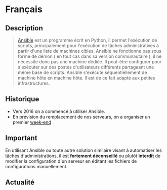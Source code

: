 <!-- TITLE: Ansible -->
<!-- SUBTITLE: Utilisation d'Ansible -->

# Français
## Description
><a href="https://docs.ansible.com/" target="_blank">Ansible</a> est un programme écrit en Python, il permet l'exécution de scripts, principalement pour l'exécution de tâches administratives à partir d'une liste de machines cibles.
>Ansible ne fonctionne pas sous forme de démon ( en tout cas dans sa version communautaire ), il ne nécessite donc pas une machine dédiée.  Il peut-être configurer pour s'exécuter sur des postes d'utilisateurs différents partageant une même base de scripts.
>Ansible s'exécute séquentiellement de machine hôte en machine hôte. Il est de ce fait adapté aux petites infrastructures.
		
## Historique

  * Vers 2016 on a commencé à utiliser Ansible.
  * En prévision du remplacement de nos serveurs, on a organiser un premier [week-end](/pvs/2018/08-25-weekend-ansible)

## Important

  En utilisant Ansible ou toute autre solution similaire visant à automatiser les tâches d'administrations, il est **fortement déconseillé** ou plutôt **interdit** de modifier la configuration d'un serveur en éditant les fichiers de configurations manuellement.

## Actualité



